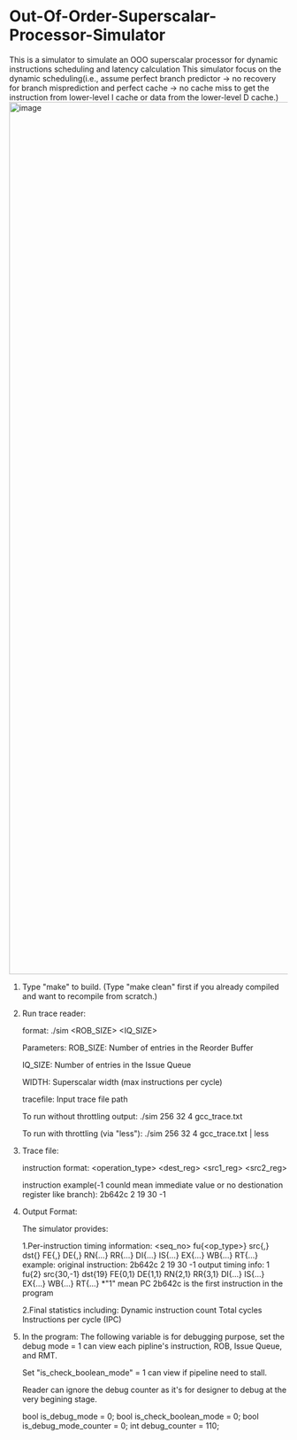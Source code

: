 # Out-Of-Order-Superscalar-Processor-Simulator
This is a simulator to simulate an OOO superscalar processor for dynamic instructions scheduling and latency calculation
This simulator focus on the dynamic scheduling(i.e., assume perfect branch predictor -> no recovery for branch misprediction and perfect cache -> no cache miss to get the instruction from lower-level I cache or data from the lower-level D cache.)
<img width="1576" alt="image" src="https://github.com/user-attachments/assets/fd70ea84-ef50-4515-8322-409193ed3661" />



1. Type "make" to build.  (Type "make clean" first if you already compiled and want to recompile from scratch.)

2. Run trace reader:

   format: 
   ./sim <ROB_SIZE> <IQ_SIZE> <WIDTH> <tracefile>

   Parameters:
   ROB_SIZE: Number of entries in the Reorder Buffer

   IQ_SIZE: Number of entries in the Issue Queue
   
   WIDTH: Superscalar width (max instructions per cycle)
   
   tracefile: Input trace file path

   To run without throttling output:
   ./sim 256 32 4 gcc_trace.txt

   To run with throttling (via "less"):
   ./sim 256 32 4 gcc_trace.txt | less

4. Trace file:

   instruction format:
   <PC> <operation_type> <dest_reg> <src1_reg> <src2_reg>
   
   instruction example(-1 counld mean immediate value or no destionation register like branch):
   2b642c 2 19 30 -1


5. Output Format:

   The simulator provides:
   
   1.Per-instruction timing information:
     <seq_no> fu{<op_type>} src{<src1>,<src2>} dst{<dst>} FE{<begin-cycle>,<duration>} DE{<begin-cycle>,<duration>} RN{…} RR{…} DI{…} IS{…} EX{…} WB{…} RT{…}
     example:
	original instruction: 2b642c 2 19 30 -1
     output timing info: 1 fu{2} src{30,-1} dst{19} FE{0,1} DE{1,1} RN{2,1} RR{3,1} DI{…} IS{…} EX{…} WB{…} RT{…}
	*"1" mean PC 2b642c is the first instruction in the program

   2.Final statistics including:
     Dynamic instruction count
     Total cycles
     Instructions per cycle (IPC)

6. In the program:
   The following variable is for debugging purpose, set the debug mode = 1 can view each pipline's instruction, ROB, Issue Queue, and RMT.
   
   Set "is_check_boolean_mode" = 1 can view if pipeline need to stall.
   
   Reader can ignore the debug counter as it's for designer to debug at the very begining stage.
   
   bool is_debug_mode = 0;
   bool is_check_boolean_mode = 0;
   bool is_debug_mode_counter = 0;
   int debug_counter = 110;

   
